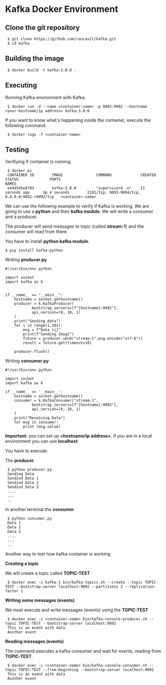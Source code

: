 # Kafka Docker Environment

## Clone the git repository

     $ git clone https://github.com/rancavil/kafka.git
     $ cd kafka

## Building the image

     $ docker build -t kafka:3.0.0 .

## Executing 

Running Kafka environment with Kafka.

     $ docker run -d --name <container-name> -p 9092:9092 --hostname <your-hostname/ip address> kafka:3.0.0

If you want to know what's happening inside the container, execute the following command.

     $ docker logs -f <container-name>

## Testing

Verifiying if container is running.

     $ docker ps
     CONTAINER ID        IMAGE               COMMAND             CREATED             STATUS              PORTS                                             NAMES
     e44d345e8703        kafka:3.0.0         "supervisord -n"    11 seconds ago      Up 4 seconds        2181/tcp, 9093-9094/tcp, 0.0.0.0:9092->9092/tcp   <container-name>


We can use the following example to verify if Kafka is working. We are going to use a **python** and their **kafka module**. We will write a consumer and a producer.

The producer will send messages to topic (called **stream-1**) and the consumer will read from there.

You have to install **python kafka module**.

    $ pip install kafka-python

Writing **producer.py**

    #!/usr/bin/env python

    import socket
    import kafka as k


    if __name__ == "__main__":
        hostname = socket.gethostname()
        producer = k.KafkaProducer(
                bootstrap_servers=[f"{hostname}:9092"],
                api_version=(0, 10, 1)
        )
        print("Sending data")
        for i in range(1,101):
            msg = f"Data {i}"
            print(f"Sending {msg}")
            future = producer.send("stream-1",msg.encode("utf-8"))
            result = future.get(timeout=10)

        producer.flush()


Writing **consumer.py**

    #!/usr/bin/env python

    import socket
    import kafka as k

    if __name__ == '__main__':
        hostname = socket.gethostname()
        consumer = k.KafkaConsumer("stream-1",
                bootstrap_servers=[f"{hostname}:9092"],
                api_version=(0, 10, 1)
        )
        print("Receiving Data")
        for msg in consumer:
            print (msg.value)

**Important:** you can set up **<hostname/ip address>**. If you are in a local environment you can use **localhost**

You have to execute:

The **producer**.

     $ python producer.py
     Sending Data
     Sendind Data 1
     Sendind Data 2
     Sendind Data 3
     ....
     ...
     ..

In another terminal the **consumer**.

     $ python consumer.py
     Data 1
     Data 2
     Data 3
     ....
     ...
     ..
   
Another way to test how kafka container is working.

**Creating a topic**

We will create a topic called **TOPIC-TEST**

     $ docker exec -i kafka-1 bin/kafka-topics.sh --create --topic TOPIC-TEST --bootstrap-server localhost:9092 --partitions 2 --replication-factor 1

**Writing some messages (events)**

We must execute and write messages (events) using the **TOPIC-TEST**

     $ docker exec -i <container-name> bin/kafka-console-producer.sh --topic TOPIC-TEST --bootstrap-server localhost:9092
     This is an event with data
     Another event

**Reading messages (events)**

The command executes a kafka consumer and wait for events, reading from **TOPIC-TEST**.

     $ docker exec -i <container-name> bin/kafka-console-consumer.sh --topic TOPIC-TEST --from-beginning --bootstrap-server localhost:9092
     This is an event with data
     Another event
